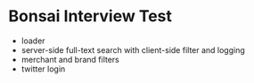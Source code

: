 # Bonsai Interview Test

+ loader
+ server-side full-text search with client-side filter and logging
+ merchant and brand filters
+ twitter login